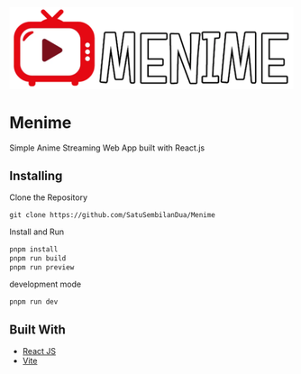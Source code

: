 ![menime logo](src/assets/icons.webp)

# Menime

Simple Anime Streaming Web App built with React.js

## Installing

Clone the Repository

```
git clone https://github.com/SatuSembilanDua/Menime
```

Install and Run

```
pnpm install
pnpm run build
pnpm run preview
```

development mode

```
pnpm run dev
```

## Built With

- [React JS](https://reactjs.org/)
- [Vite](https://vitejs.dev/)
